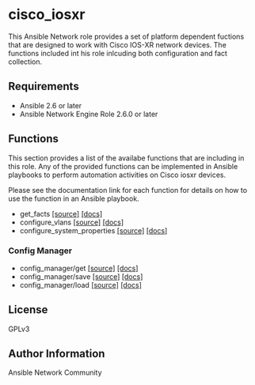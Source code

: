 # cisco_iosxr

This Ansible Network role provides a set of platform dependent fuctions that
are designed to work with Cisco IOS-XR network devices.  The functions included
int his role inlcuding both configuration and fact collection.

## Requirements

* Ansible 2.6 or later
* Ansible Network Engine Role 2.6.0 or later

## Functions

This section provides a list of the availabe functions that are including
in this role.  Any of the provided functions can be implemented in Ansible
playbooks to perform automation activities on Cisco iosxr devices.

Please see the documentation link for each function for details on how to use
the function in an Ansible playbook.

* get_facts [[source]](https://github.com/ansible-network/cisco_iosxr/blob/devel/tasks/get_facts.yaml) [[docs]](https://github.com/ansible-network/cisco_iosxr/blob/devel/docs/get_facts.md)
* configure_vlans [[source]](https://github.com/ansible-network/cisco_iosxr/blob/devel/tasks/configure_vlans.yaml) [[docs]](https://github.com/ansible-network/cisco_iosxr/blob/devel/docs/configure_vlans.md)
* configure_system_properties [[source]](https://github.com/ansible-network/cisco_iosxr/blob/devel/tasks/configure_system_properties.yaml) [[docs]](https://github.com/ansible-network/cisco_iosxr/blob/devel/docs/configure_system_properties.md)

### Config Manager

* config_manager/get [[source]](https://github.com/ansible-network/cisco_iosxr/blob/devel/tasks/config_manager/get.yaml) [[docs]](https://github.com/ansible-network/cisco_iosxr/blob/devel/docs/config_manager/get.md)
* config_manager/save [[source]](https://github.com/ansible-network/cisco_iosxr/blob/devel/tasks/config_manager/save.yaml) [[docs]](https://github.com/ansible-network/cisco_iosxr/blob/devel/docs/config_manager/save.md)
* config_manager/load [[source]](https://github.com/ansible-network/cisco_iosxr/blob/devel/tasks/config_manager/load.yaml) [[docs]](https://github.com/ansible-network/cisco_iosxr/blob/devel/docs/config_manager/load.md)

## License

GPLv3

## Author Information

Ansible Network Community
